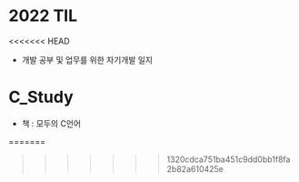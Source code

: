 # 2022 TIL

<<<<<<< HEAD
- 개발 공부 및 업무를 위한 자기개발 일지



# C_Study

- 책 : 모두의 C언어

=======



>>>>>>> 1320cdca751ba451c9dd0bb1f8fa2b82a610425e
